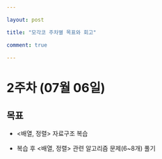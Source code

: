 ```yaml
---

layout: post

title: "모각코 주차별 목표와 회고"

comment: true

---
```




# 2주차 (07월 06일)

## 목표

 * <배열, 정렬> 자료구조 복습

 * 복습 후 <배열, 정렬> 관련 알고리즘 문제(6~8개) 풀기
